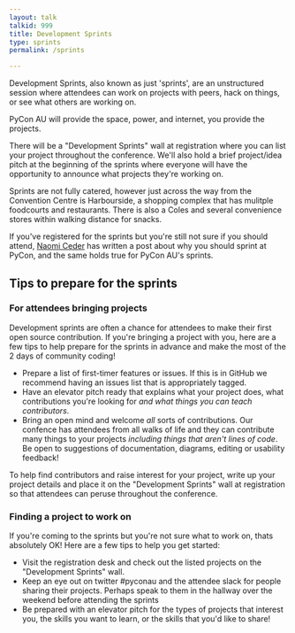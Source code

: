 ```yaml
---
layout: talk
talkid: 999
title: Development Sprints
type: sprints
permalink: /sprints

---
```


Development Sprints, also known as just 'sprints', are an unstructured session where attendees can work on projects with peers, hack on things, or see what others are working on.

PyCon AU will provide the space, power, and internet, you provide the projects.

There will be a "Development Sprints" wall at registration where you can list your project throughout the conference. We'll also hold a brief project/idea pitch at the beginning of the sprints where everyone will have the opportunity to announce what projects they're working on.

Sprints are not fully catered, however just across the way from the Convention Centre is Harbourside, a shopping complex that has mulitple foodcourts and restaurants. There is also a Coles and several convenience stores within walking distance for snacks.

If you've registered for the sprints but you're still not sure if you should attend, [Naomi Ceder](https://pycon.blogspot.com/2016/03/why-not-join-sprints-this-year-at-pycon.html) has written a post about why you should sprint at PyCon, and the same holds true for PyCon AU's sprints.

## Tips to prepare for the sprints

### For attendees bringing projects

Development sprints are often a chance for attendees to make their first open source contribution. If you're bringing a project with you, here are a few tips to help prepare for the sprints in advance and make the most of the 2 days of community coding!

* Prepare a list of first-timer features or issues. If this is in GitHub we recommend having an issues list that is appropriately tagged.
* Have an elevator pitch ready that explains what your project does, what contributions you're looking for _and what things you can teach contributors_.
* Bring an open mind and welcome _all_ sorts of contributions. Our confence has attendees from all walks of life and they can contribute many things to your projects _including things that aren't lines of code_. Be open to suggestions of documentation, diagrams, editing or usability feedback!

To help find contributors and raise interest for your project, write up your project details and place it on the "Development Sprints" wall at registration so that attendees can peruse throughout the conference.

### Finding a project to work on

If you're coming to the sprints but you're not sure what to work on, thats absolutely OK! Here are a few tips to help you get started:

* Visit the registration desk and check out the listed projects on the "Development Sprints" wall.
* Keep an eye out on twitter #pyconau and the attendee slack for people sharing their projects. Perhaps speak to them in the hallway over the weekend before attending the sprints
* Be prepared with an elevator pitch for the types of projects that interest you, the skills you want to learn, or the skills that you'd like to share!


